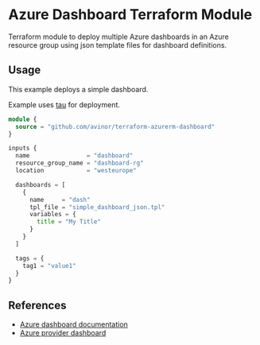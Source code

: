 # Azure Dashboard Terraform Module

Terraform module to deploy multiple Azure dashboards in an Azure resource group using json template files for dashboard definitions.

## Usage

This example deploys a simple dashboard.

Example uses [tau](https://github.com/avinor/tau) for deployment.

```terraform
module {
  source = "github.com/avinor/terraform-azurerm-dashboard"
}

inputs {
  name                = "dashboard"
  resource_group_name = "dashboard-rg"
  location            = "westeurope"

  dashboards = [
    {
      name     = "dash"
      tpl_file = "simple_dashboard_json.tpl"
      variables = {
        title = "My Title"
      }
    }
  ]

  tags = {
    tag1 = "value1"
  }
}
```

## References
- [Azure dashboard documentation](https://docs.microsoft.com/en-us/azure/azure-portal/azure-portal-dashboards)
- [Azure provider dashboard](https://registry.terraform.io/providers/hashicorp/azurerm/latest/docs/resources/dashboard)